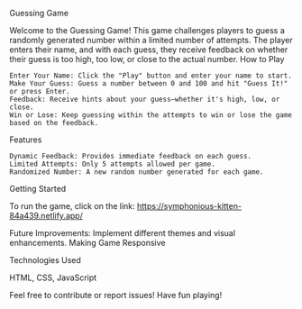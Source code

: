 Guessing Game

Welcome to the Guessing Game! This game challenges players to guess a randomly generated number within a limited number of attempts. The player enters their name, and with each guess, they receive feedback on whether their guess is too high, too low, or close to the actual number.
How to Play

    Enter Your Name: Click the "Play" button and enter your name to start.
    Make Your Guess: Guess a number between 0 and 100 and hit "Guess It!" or press Enter.
    Feedback: Receive hints about your guess—whether it's high, low, or close.
    Win or Lose: Keep guessing within the attempts to win or lose the game based on the feedback.

Features

    Dynamic Feedback: Provides immediate feedback on each guess.
    Limited Attempts: Only 5 attempts allowed per game.
    Randomized Number: A new random number generated for each game.

Getting Started

To run the game, click on the link: https://symphonious-kitten-84a439.netlify.app/


Future Improvements:
    Implement different themes and visual enhancements.
    Making Game Responsive

Technologies Used

HTML, CSS, JavaScript

Feel free to contribute or report issues! Have fun playing!
